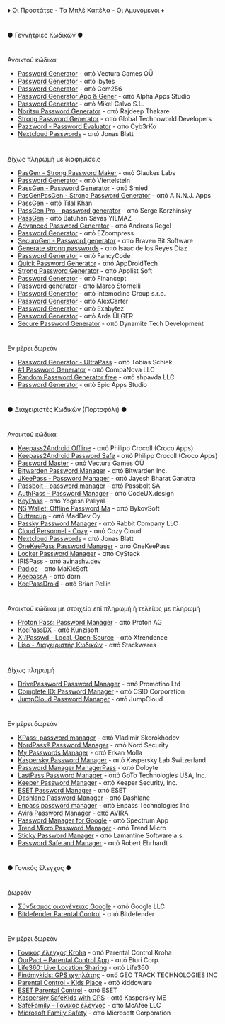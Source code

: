 ♦ Οι Προστάτες - Τα Μπλέ Καπέλα - Οι Αμυνόμενοι ♦
#
● Γεννήτριες Κωδικών ●
#
Ανοικτού κώδικα
- [Password Generator](https://play.google.com/store/apps/details?id=com.vecturagames.android.app.passwordgenerator) - από Vectura Games OÜ
- [Password Generator](https://play.google.com/store/apps/details?id=in.ibytes.passwordgenerator) - από ibytes
- [Password Generator](https://play.google.com/store/apps/details?id=com.cem256.passwordgenerator) - από Cem256
- [Password Generator App & Gener](https://play.google.com/store/apps/details?id=password.generator.secure.password.generator) - από Alpha Apps Studio
- [Password Generator](https://play.google.com/store/apps/details?id=com.mikelcalvo.passwordgenerator) - από Mikel Calvo S.L.
- [Noritsu Password Generator](https://play.google.com/store/apps/details?id=com.rajdeepthakare.noritsu_password_generator) - από Rajdeep Thakare
- [Strong Password Generator](https://play.google.com/store/apps/details?id=strong.password.random.password.generator) - από Global Technoworld Developers
- [Pazzword - Password Evaluator](https://play.google.com/store/apps/details?id=com.cyb3rko.pazzword) - από Cyb3rKo
- [Nextcloud Passwords](https://play.google.com/store/apps/details?id=de.jbservices.nc_passwords_app) - από Jonas Blatt
#
Δίχως πληρωμή με διαφημίσεις
- [PasGen - Strong Password Maker](https://play.google.com/store/apps/details?id=com.glaukeslabs.pasgen) - από Glaukes Labs
- [Password Generator](https://play.google.com/store/apps/details?id=com.gmail.viertelstein.passwordgenerator) - από Viertelstein
- [PassGen - Password Generator](https://play.google.com/store/apps/details?id=ru.passgen.net) - από Smied
- [PasGenPasGen - Strong Password Generator](https://play.google.com/store/apps/details?id=in.abhisheknair.passgen) - από A.N.N.J. Apps
- [PassGen](https://play.google.com/store/apps/details?id=com.commonbyte.passgen) - από Tilal Khan
- [PassGen Pro - password generator](https://play.google.com/store/apps/details?id=net.snkey.passgen) - από Serge Korzhinsky
- [PassGen](https://play.google.com/store/apps/details?id=com.bsavasy.pasgen) - από Batuhan Savaş YILMAZ
- [Advanced Password Generator](https://play.google.com/store/apps/details?id=de.aregel.advancedpasswordgenerator) - από Andreas Regel
- [Password Generator](https://play.google.com/store/apps/details?id=com.strongpass.randomkey.safepassgenerator) - από EZcompress
- [SecuroGen - Password generator](https://play.google.com/store/apps/details?id=com.bravenbitsoftware.securogen) - από Braven Bit Software
- [Generate strong passwords](https://play.google.com/store/apps/details?id=com.isaac.passwordgenerator) - από Isaac de los Reyes Díaz
- [Password Generator](https://play.google.com/store/apps/details?id=pl.fancycode.passwordgenerator) - από FancyCode
- [Quick Password Generator](https://play.google.com/store/apps/details?id=com.quickpassgen.android) - από AppDroidTech
- [Strong Password Generator](https://play.google.com/store/apps/details?id=com.mobuyg.pass) - από Applist Soft
- [Password Generator](https://play.google.com/store/apps/details?id=com.randompasswordsgenerator.strongpasswordgenerator) - από Financept
- [Password generator](https://play.google.com/store/apps/details?id=com.balda.passwordgenerator) - από Marco Stornelli
- [Password Generator](https://play.google.com/store/apps/details?id=air.com.intemodino.pwg.ml) - από Intemodino Group s.r.o.
- [Password Generator](https://play.google.com/store/apps/details?id=alexcarter.passgen) - από AlexCarter
- [Password Generator](https://play.google.com/store/apps/details?id=com.exabytez.passwordgenerator) - από Exabytez
- [Password Generator](https://play.google.com/store/apps/details?id=com.ardaulger.passwordgenerator) - από Arda ÜLGER
- [Secure Password Generator](https://play.google.com/store/apps/details?id=com.dtd.passwordgenerator) - από Dynamite Tech Development
#
Εν μέρει δωρεάν
- [Password Generator - UltraPass](https://play.google.com/store/apps/details?id=com.softwareschiek.ultrapass) - από Tobias Schiek
- [#1 Password Generator](https://play.google.com/store/apps/details?id=com.companova.passwordgenerator) - από CompaNova LLC
- [Random Password Generator free](https://play.google.com/store/apps/details?id=com.shpavda.random_password_generator) - από shpavda LLC
- [Password Generator](https://play.google.com/store/apps/details?id=secure.password.generator.unique.password) - από Epic Apps Studio
#
● Διαχειριστές Κωδικών (Πορτοφόλι) ●
#
Ανοικτού κώδικα
- [Keepass2Android Offline](https://play.google.com/store/apps/details?id=keepass2android.keepass2android_nonet) - από Philipp Crocoll (Croco Apps)
- [Keepass2Android Password Safe](https://play.google.com/store/apps/details?id=keepass2android.keepass2android) - από Philipp Crocoll (Croco Apps)
- [Password Master](https://play.google.com/store/apps/details?id=com.vecturagames.android.app.passwordmaster) - από Vectura Games OÜ
- [Bitwarden Password Manager](https://play.google.com/store/apps/details?id=com.x8bit.bitwarden) - από Bitwarden Inc.
- [JKeePass - Password Manager](https://play.google.com/store/apps/details?id=org.j_keepass) - από Jayesh Bharat Ganatra
- [Passbolt - password manager](https://play.google.com/store/apps/details?id=com.passbolt.mobile.android) - από Passbolt SA
- [AuthPass – Password Manager](https://play.google.com/store/apps/details?id=design.codeux.authpass) - από CodeUX.design
- [KeyPass](https://play.google.com/store/apps/details?id=com.yogeshpaliyal.keypass) - από Yogesh Paliyal
- [NS Wallet: Offline Password Ma](https://play.google.com/store/apps/details?id=com.nyxbull.nswallet) - από BykovSoft
- [Buttercup](https://play.google.com/store/apps/details?id=com.buttercup) - από MadDev Oy
- [Passky Password Manager](https://play.google.com/store/apps/details?id=com.rabbitcompany.passky) - από Rabbit Company LLC
- [Cloud Personnel - Cozy](https://play.google.com/store/apps/details?id=io.cozy.flagship.mobile) - από Cozy Cloud
- [Nextcloud Passwords](https://play.google.com/store/apps/details?id=de.jbservices.nc_passwords_app) - από Jonas Blatt
- [OneKeePass Password Manager](https://play.google.com/store/apps/details?id=com.onekeepassmobile) - από OneKeePass
- [Locker Password Manager](https://play.google.com/store/apps/details?id=com.cystack.locker) - από CyStack
- [IRISPass](https://play.google.com/store/apps/details?id=dev.avinashv.irispass) - από avinashv.dev
- [Padloc](https://play.google.com/store/apps/details?id=app.padloc) - από MaKleSoft
- [KeepassA](https://play.google.com/store/apps/details?id=com.lyy.keepassa) - από dorn
- [KeePassDroid](https://play.google.com/store/apps/details?id=com.android.keepass) - από Brian Pellin
#
Ανοικτού κώδικα με στοιχεία επί πληρωμή ή τελείως με πληρωμή
- [Proton Pass: Password Manager](https://play.google.com/store/apps/details?id=proton.android.pass) - από Proton AG
- [KeePassDX](https://play.google.com/store/apps/details?id=com.kunzisoft.keepass.free) - από Kunzisoft
- [X:/Passwd - Local, Open-Source](https://play.google.com/store/apps/details?id=com.xtrendence.x_passwd) - από Xtrendence
- [Liso - Διαχειριστής Κωδικών](https://play.google.com/store/apps/details?id=com.liso.app) - από Stackwares
#
Δίχως πληρωμή
- [DrivePassword Password Manager](https://play.google.com/store/apps/details?id=com.drivepassword.android) - από Promotino Ltd
- [Complete ID: Password Manager](https://play.google.com/store/apps/details?id=com.completeid.passwordmanager) - από CSID Corporation
- [JumpCloud Password Manager](https://play.google.com/store/apps/details?id=com.jumpcloud.pwm.android) - από JumpCloud
#
Εν μέρει δωρεάν
- [KPass: password manager](https://play.google.com/store/apps/details?id=com.korovan.kpass) - από Vladimir Skorokhodov
- [NordPass® Password Manager](https://play.google.com/store/apps/details?id=com.nordpass.android.app.password.manager) - από Nord Security
- [My Passwords Manager](https://play.google.com/store/apps/details?id=com.er.mo.apps.mypasswords) - από Erkan Molla
- [Kaspersky Password Manager](https://play.google.com/store/apps/details?id=com.kaspersky.passwordmanager) - από Kaspersky Lab Switzerland
- [Password Manager ManagerPass](https://play.google.com/store/apps/details?id=com.apphup.passwordmanager) - από Dolbyte
- [LastPass Password Manager](https://play.google.com/store/apps/details?id=com.lastpass.lpandroid) - από GoTo Technologies USA, Inc.
- [Keeper Password Manager](https://play.google.com/store/apps/details?id=com.callpod.android_apps.keeper) - από Keeper Security, Inc.
- [ESET Password Manager](https://play.google.com/store/apps/details?id=com.eset.password.manager) - από ESET
- [Dashlane Password Manager](https://play.google.com/store/apps/details?id=com.dashlane) - από Dashlane
- [Enpass password manager](https://play.google.com/store/apps/details?id=io.enpass.app) - από Enpass Technologies Inc
- [Avira Password Manager](https://play.google.com/store/apps/details?id=com.avira.passwordmanager) - από AVIRA
- [Password Manager for Google](https://play.google.com/store/apps/details?id=com.passwordmanagerg.app) - από Spectrum App
- [Trend Micro Password Manager](https://play.google.com/store/apps/details?id=com.trendmicro.directpass.phone) - από Trend Micro
- [Sticky Password Manager](https://play.google.com/store/apps/details?id=com.stickypassword.android) - από Lamantine Software a.s.
- [Password Safe and Manager](https://play.google.com/store/apps/details?id=com.reneph.passwordsafe) - από Robert Ehrhardt
#
● Γονικός έλεγχος ●
#
Δωρεάν
- [Σύνδεσμος οικογένειας Google](https://play.google.com/store/apps/details?id=com.google.android.apps.kids.familylink) - από Google LLC
- [Bitdefender Parental Control](https://play.google.com/store/apps/details?id=com.bitdefender.parentaladvisor) - από Bitdefender
#
Εν μέρει δωρεάν
- [Γονικός έλεγχος Kroha](https://play.google.com/store/apps/details?id=ua.com.tim_berners.parental_control) - από Parental Control Kroha
- [OurPact – Parental Control App](https://play.google.com/store/apps/details?id=com.ourpact.androidparent) - από Eturi Corp.
- [Life360: Live Location Sharing](https://play.google.com/store/apps/details?id=com.life360.android.safetymapd) - από Life360
- [Findmykids: GPS ιχνηλάτης](https://play.google.com/store/apps/details?id=org.findmykids.app) - από GEO TRACK TECHNOLOGIES INC
- [Parental Control - Kids Place](https://play.google.com/store/apps/details?id=com.kiddoware.kidsplace) - από kiddoware
- [ESET Parental Control](https://play.google.com/store/apps/details?id=com.eset.parental) - από ESET
- [Kaspersky SafeKids with GPS](https://play.google.com/store/apps/details?id=com.kaspersky.safekids) - από Kaspersky ME
- [SafeFamily – Γονικός έλεγχος](https://play.google.com/store/apps/details?id=com.mcafee.security.safefamily) - από McAfee LLC
- [Microsoft Family Safety](https://play.google.com/store/apps/details?id=com.microsoft.familysafety) - από Microsoft Corporation
